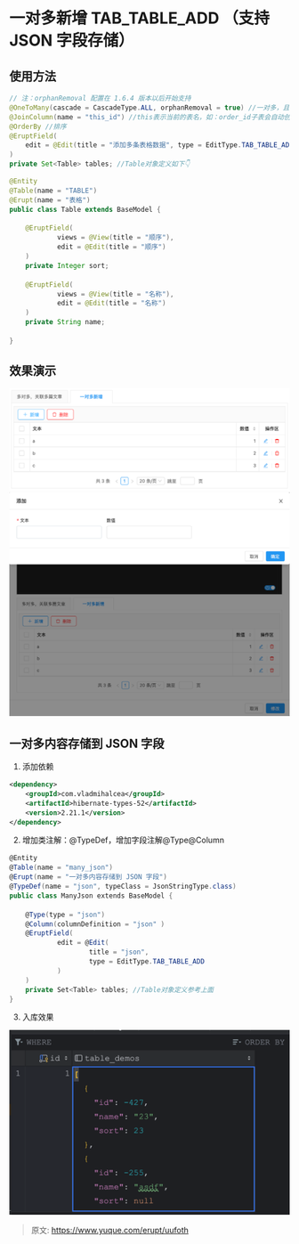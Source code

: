 # 一对多新增 TAB_TABLE_ADD （支持 JSON 字段存储）


## 使用方法
```java
// 注：orphanRemoval 配置在 1.6.4 版本以后开始支持
@OneToMany(cascade = CascadeType.ALL, orphanRemoval = true) //一对多，且开启级联
@JoinColumn(name = "this_id") //this表示当前的表名，如：order_id子表会自动创建该列来标识与主表的关系
@OrderBy //排序
@EruptField(
    edit = @Edit(title = "添加多条表格数据", type = EditType.TAB_TABLE_ADD)
)
private Set<Table> tables; //Table对象定义如下👇
```
```java
@Entity
@Table(name = "TABLE")
@Erupt(name = "表格")
public class Table extends BaseModel {
    
    @EruptField(
            views = @View(title = "顺序"),
            edit = @Edit(title = "顺序")
    )
    private Integer sort;

    @EruptField(
            views = @View(title = "名称"),
            edit = @Edit(title = "名称")
    )
    private String name;
    
}
```

## 效果演示
![image.png](./img/Kf5n3i011liu9kUg/1611566038179-e28d5de4-4d30-4493-8ca5-69e9ab76fd3c-981382.png)
![image.png](./img/Kf5n3i011liu9kUg/1611566090789-ada19db5-9ca8-4a15-b430-c06a3b971f0c-677753.png)


## 一对多内容存储到 JSON 字段

1. 添加依赖
```xml
<dependency>
    <groupId>com.vladmihalcea</groupId>
    <artifactId>hibernate-types-52</artifactId>
    <version>2.21.1</version>
</dependency>
```

2. 增加类注解：@TypeDef，增加字段注解@Type@Column
```csharp
@Entity
@Table(name = "many_json")
@Erupt(name = "一对多内容存储到 JSON 字段")
@TypeDef(name = "json", typeClass = JsonStringType.class)
public class ManyJson extends BaseModel {

    @Type(type = "json")
    @Column(columnDefinition = "json" )
    @EruptField(
            edit = @Edit(
                    title = "json",
                    type = EditType.TAB_TABLE_ADD
            )
    )
    private Set<Table> tables; //Table对象定义参考上面
}

```

3. 入库效果

![image.png](./img/Kf5n3i011liu9kUg/1713965340236-d716b67b-a2dc-43c6-bfd7-1ae2c18f4612-149924.png)


> 原文: <https://www.yuque.com/erupt/uufoth>